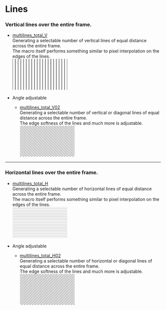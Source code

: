# Lines

### Vertical lines over the entire frame.
  - [multilines_total_V](multilines_total_V.md)  
     Generating a selectable number of vertical lines of equal distance across the entire frame.  
     The macro itself performs something similar to pixel interpolation on the edges of the lines.  
     [![](images/multilines_total_V-thumbnail.png)](images/multilines_total_V.png)  
   
   
   - Angle adjustable
      - [multilines_total_V02](multilines_total_V02.md)  
        Generating a selectable number of vertical or diagonal lines of equal distance across the entire frame.  
        The edge softness of the lines and much more is adjustable.  
        [![](images/multilines_total_V02-thumbnail.png)](images/multilines_total_V02.png)  

--- 

### Horizontal lines over the entire frame.
  - [multilines_total_H](multilines_total_H.md)  
     Generating a selectable number of horizontal lines of equal distance across the entire frame.  
     The macro itself performs something similar to pixel interpolation on the edges of the lines.  
     [![](images/multilines_total_H-thumbnail.png)](images/multilines_total_H.png)  
     
     
   - Angle adjustable
      - [multilines_total_H02](multilines_total_H02.md)  
        Generating a selectable number of horizontal or diagonal lines of equal distance across the entire frame.  
        The edge softness of the lines and much more is adjustable.  
        [![](images/multilines_total_H02-thumbnail.png)](images/multilines_total_H02.png)

